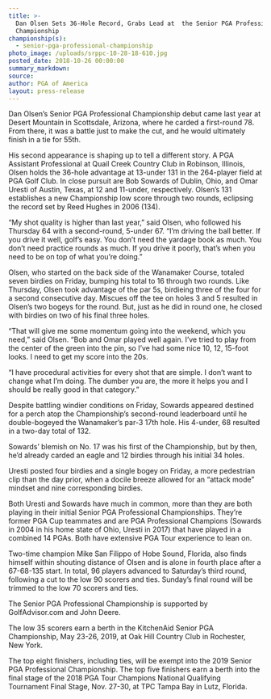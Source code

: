```yaml
---
title: >-
  Dan Olsen Sets 36-Hole Record, Grabs Lead at  the Senior PGA Professional
  Championship
championship(s):
  - senior-pga-professional-championship
photo_image: /uploads/srppc-10-28-18-610.jpg
posted_date: 2018-10-26 00:00:00
summary_markdown:
source:
author: PGA of America
layout: press-release
---
```


Dan Olsen’s Senior PGA Professional Championship debut came last year at Desert Mountain in Scottsdale, Arizona, where he carded a first-round 78. From there, it was a battle just to make the cut, and he would ultimately finish in a tie for 55th.

His second appearance is shaping up to tell a different story. A PGA Assistant Professional at Quail Creek Country Club in Robinson, Illinois, Olsen holds the 36-hole advantage at 13-under 131 in the 264-player field at PGA Golf Club. In close pursuit are Bob Sowards of Dublin, Ohio, and Omar Uresti of Austin, Texas, at 12 and 11-under, respectively. Olsen’s 131 establishes a new Championship low score through two rounds, eclipsing the record set by Reed Hughes in 2006 (134).

“My shot quality is higher than last year,” said Olsen, who followed his Thursday 64 with a second-round, 5-under 67. “I’m driving the ball better. If you drive it well, golf’s easy. You don’t need the yardage book as much. You don’t need practice rounds as much. If you drive it poorly, that’s when you need to be on top of what you’re doing.”

Olsen, who started on the back side of the Wanamaker Course, totaled seven birdies on Friday, bumping his total to 16 through two rounds. Like Thursday, Olsen took advantage of the par 5s, birdieing three of the four for a second consecutive day. Miscues off the tee on holes 3 and 5 resulted in Olsen’s two bogeys for the round. But, just as he did in round one, he closed with birdies on two of his final three holes.

“That will give me some momentum going into the weekend, which you need,” said Olsen. “Bob and Omar played well again. I’ve tried to play from the center of the green into the pin, so I’ve had some nice 10, 12, 15-foot looks. I need to get my score into the 20s.

“I have procedural activities for every shot that are simple. I don’t want to change what I’m doing. The dumber you are, the more it helps you and I should be really good in that category.”

Despite battling windier conditions on Friday, Sowards appeared destined for a perch atop the Championship’s second-round leaderboard until he double-bogeyed the Wanamaker’s par-3 17th hole. His 4-under, 68 resulted in a two-day total of 132.&nbsp;

Sowards’ blemish on No. 17 was his first of the Championship, but by then, he’d already carded an eagle and 12 birdies through his initial 34 holes. &nbsp;

Uresti posted four birdies and a single bogey on Friday, a more pedestrian clip than the day prior, when a docile breeze allowed for an “attack mode” mindset and nine corresponding birdies.

Both Uresti and Sowards have much in common, more than they are both playing in their initial Senior PGA Professional Championships. They’re former PGA Cup teammates and are PGA Professional Champions (Sowards in 2004 in his home state of Ohio, Uresti in 2017) that have played in a combined 14 PGAs. Both have extensive PGA Tour experience to lean on.

Two-time champion Mike San Filippo of Hobe Sound, Florida, also finds himself within shouting distance of Olsen and is alone in fourth place after a 67-68-135 start. In total, 96 players advanced to Saturday’s third round, following a cut to the low 90 scorers and ties. Sunday’s final round will be trimmed to the low 70 scorers and ties.

The Senior PGA Professional Championship is supported by GolfAdvisor.com and John Deere.

The low 35 scorers earn a berth in the KitchenAid Senior PGA Championship, May 23-26, 2019, at Oak Hill Country Club in Rochester, New York.

The top eight finishers, including ties, will be exempt into the 2019 Senior PGA Professional Championship. The top five finishers earn a berth into the final stage of the 2018 PGA Tour Champions National Qualifying Tournament Final Stage, Nov. 27-30, at TPC Tampa Bay in Lutz, Florida.